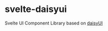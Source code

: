 # svelte-daisyui
Svelte UI Component Library based on [daisyUI](https://github.com/saadeghi/daisyui)
